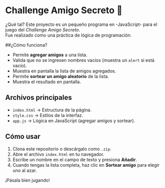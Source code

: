 # Challenge Amigo Secreto 🎁

¿Qué tal?
Este proyecto es un pequeño programa en -JavaScript- para el juego del *Challenge Amigo Secreto*.  
Fue realizado como una práctica de lógica de programación.

##¿Cómo funciona?
- Permite **agregar amigos** a una lista.
- Valida que no se ingresen nombres vacíos (muestra un `alert` si está vacío).
- Muestra en pantalla la lista de amigos agregados.
- Permite **sortear un amigo aleatorio** de la lista.
- Muestra el resultado en pantalla.

## Archivos principales
- `index.html` → Estructura de la página.
- `style.css` → Estilos de la interfaz.
- `app.js` → Lógica en JavaScript (agregar amigos y sortear).

## Cómo usar
1. Clona este repositorio o descárgalo como `.zip`.
2. Abre el archivo `index.html` en tu navegador.
3. Escribe un nombre en el campo de texto y presiona **Añadir**.
4. Cuando tengas la lista completa, haz clic en **Sortear amigo** para elegir uno al azar.

¡Pásala bien jugando!
